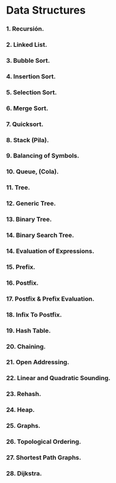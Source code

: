 # Data Structures

### 1. Recursión.

### 2. Linked List.

### 3. Bubble Sort.

### 4. Insertion Sort.

### 5. Selection Sort.

### 6. Merge Sort.

### 7. Quicksort.

### 8. Stack (Pila).

### 9. Balancing of Symbols.

### 10. Queue, (Cola).

### 11. Tree.

### 12. Generic Tree.

### 13. Binary Tree.

### 14. Binary Search Tree.

### 14. Evaluation of Expressions.

### 15. Prefix.

### 16. Postfix.

### 17. Postfix & Prefix Evaluation.

### 18. Infix To Postfix.

### 19. Hash Table.

### 20. Chaining.

### 21. Open Addressing.

### 22. Linear and Quadratic Sounding.

### 23. Rehash.

### 24. Heap.

### 25. Graphs.

### 26. Topological Ordering.

### 27. Shortest Path Graphs.

### 28. Dijkstra.
